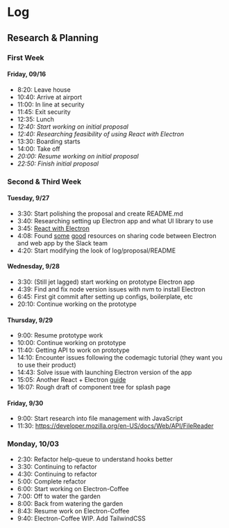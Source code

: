 # Log

## Research & Planning

### First Week

#### Friday, 09/16

* 8:20: Leave house
* 10:40: Arrive at airport
* 11:00: In line at security
* 11:45: Exit security
* 12:35: Lunch
* _12:40: Start working on initial proposal_
* _12:40: Researching feasibility of using React with Electron_
* 13:30: Boarding starts
* 14:00: Take off
* _20:00: Resume working on initial proposal_
* _22:50: Finish initial proposal_

### Second & Third Week

#### Tuesday, 9/27

* 3:30: Start polishing the proposal and create README.md
* 3:40: Researching setting up Electron app and what UI library to use
* 3:45: [React with Electron](https://blog.codemagic.io/building-electron-desktop-apps-with-react/)
* 4:08: Found [some](https://slack.engineering/interops-labyrinth-sharing-code-between-web-electron-apps/) [good](https://slack.engineering/rebuilding-slack-on-the-desktop/) resources on sharing code between Electron and web app by the Slack team
* 4:20: Start modifying the look of log/proposal/README

#### Wednesday, 9/28

* 3:30: (Still jet lagged) start working on prototype Electron app
* 4:39: Find and fix node version issues with nvm to install Electron
* 6:45: First git commit after setting up configs, boilerplate, etc
* 20:10: Continue working on the prototype

#### Thursday, 9/29

* 9:00: Resume prototype work
* 10:00: Continue working on prototype
* 11:40: Getting API to work on prototype
* 14:10: Encounter issues following the codemagic tutorial (they want you to use their product)
* 14:43: Solve issue with launching Electron version of the app
* 15:05: Another React + Electron [guide](https://medium.com/free-code-camp/building-an-electron-application-with-create-react-app-97945861647c)
* 16:07: Rough draft of component tree for splash page

#### Friday, 9/30

* 9:00: Start research into file management with JavaScript
* 11:30: https://developer.mozilla.org/en-US/docs/Web/API/FileReader

### Monday, 10/03

* 2:30: Refactor help-queue to understand hooks better
* 3:30: Continuing to refactor
* 4:30: Continuing to refactor
* 5:00: Complete refactor
* 6:00: Start working on Electron-Coffee
* 7:00: Off to water the garden
* 8:00: Back from watering the garden
* 8:43: Resume work on Electron-Coffee
* 9:40: Electron-Coffee WIP. Add TailwindCSS